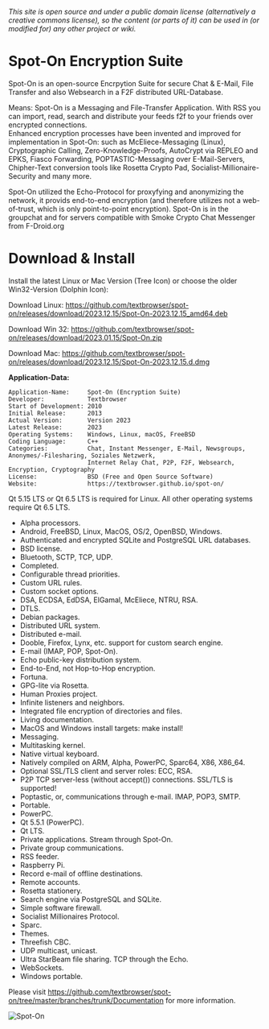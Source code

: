 *This site is open source and under a public domain license (alternatively a creative commons license), so the content (or parts of it) can be used in (or modified for) any other project or wiki.*

# Spot-On Encryption Suite

Spot-On is an open-source Encrpytion Suite for secure Chat & E-Mail, File Transfer and also Websearch in a F2F distributed URL-Database.

Means: Spot-On is a Messaging and File-Transfer Application. With RSS you can import, read, search and distribute your feeds f2f to your friends over encrypted connections.  
Enhanced encryption processes have been invented and improved for implementation in Spot-On: such as McEliece-Messaging (Linux), Cryptographic Calling, Zero-Knowledge-Proofs, AutoCrypt via REPLEO and EPKS, Fiasco Forwarding, POPTASTIC-Messaging over E-Mail-Servers, Chipher-Text conversion tools like Rosetta Crypto Pad, Socialist-Millionaire-Security and many more.  

Spot-On utilized the Echo-Protocol for proxyfying and anonymizing the network, it provids end-to-end encryption (and therefore utilizes not a web-of-trust, which is only point-to-point encryption). Spot-On is in the groupchat and for servers compatible with Smoke Crypto Chat Messenger from F-Droid.org


# Download & Install

Install the latest Linux or Mac Version (Tree Icon) or choose the older Win32-Version (Dolphin Icon):

Download Linux: https://github.com/textbrowser/spot-on/releases/download/2023.12.15/Spot-On-2023.12.15_amd64.deb

Download Win 32: https://github.com/textbrowser/spot-on/releases/download/2023.01.15/Spot-On.zip

Download Mac: https://github.com/textbrowser/spot-on/releases/download/2023.12.15/Spot-On-2023.12.15.d.dmg


**Application-Data:**
```
Application-Name:     Spot-On (Encryption Suite)
Developer:            Textbrowser
Start of Development: 2010	
Initial Release:      2013
Actual Version:       Version 2023
Latest Release:       2023
Operating Systems:    Windows, Linux, macOS, FreeBSD
Coding Language:      C++
Categories:           Chat, Instant Messenger, E-Mail, Newsgroups, Anonymes/-Filesharing, Soziales Netzwerk,
                      Internet Relay Chat, P2P, F2F, Websearch, Encryption, Cryptography
License:              BSD (Free and Open Source Software)
Website:              https://textbrowser.github.io/spot-on/
```

Qt 5.15 LTS or Qt 6.5 LTS is required for Linux. All other operating systems require Qt 6.5 LTS.

<ul>
<li>Alpha processors.</li>
<li>Android, FreeBSD, Linux, MacOS, OS/2, OpenBSD, Windows.</li>
<li>Authenticated and encrypted SQLite and PostgreSQL URL databases.</li>
<li>BSD license.</li>
<li>Bluetooth, SCTP, TCP, UDP.</li>
<li>Completed.</li>
<li>Configurable thread priorities.</li>
<li>Custom URL rules.</li>
<li>Custom socket options.</li>
<li>DSA, ECDSA, EdDSA, ElGamal, McEliece, NTRU, RSA.</li>
<li>DTLS.</li>
<li>Debian packages.</li>
<li>Distributed URL system.</li>
<li>Distributed e-mail.</li>
<li>Dooble, Firefox, Lynx, etc. support for custom search engine.</li>
<li>E-mail (IMAP, POP, Spot-On).</li>
<li>Echo public-key distribution system.</li>
<li>End-to-End, not Hop-to-Hop encryption.</li>
<li>Fortuna.</li>
<li>GPG-lite via Rosetta.</li>
<li>Human Proxies project.</li>
<li>Infinite listeners and neighbors.</li>
<li>Integrated file encryption of directories and files.</li>
<li>Living documentation.</li>
<li>MacOS and Windows install targets: make install!</li>
<li>Messaging.</li>
<li>Multitasking kernel.</li>
<li>Native virtual keyboard.</li>
<li>Natively compiled on ARM, Alpha, PowerPC, Sparc64, X86, X86_64.</li>
<li>Optional SSL/TLS client and server roles: ECC, RSA.</li>
<li>P2P TCP server-less (without accept()) connections.
    SSL/TLS is supported!</li>
<li>Poptastic, or, communications through e-mail. IMAP, POP3, SMTP.</li>
<li>Portable.</li>
<li>PowerPC.</li>
<li>Qt 5.5.1 (PowerPC).</li>
<li>Qt LTS.</li>
<li>Private applications. Stream through Spot-On.</li>
<li>Private group communications.</li>
<li>RSS feeder.</li>
<li>Raspberry Pi.</li>
<li>Record e-mail of offline destinations.</li>
<li>Remote accounts.</li>
<li>Rosetta stationery.</li>
<li>Search engine via PostgreSQL and SQLite.</li>
<li>Simple software firewall.</li>
<li>Socialist Millionaires Protocol.</li>
<li>Sparc.</li>
<li>Themes.</li>
<li>Threefish CBC.</li>
<li>UDP multicast, unicast.</li>
<li>Ultra StarBeam file sharing. TCP through the Echo.</li>
<li>WebSockets.</li>
<li>Windows portable.</li>
</ul>

Please visit https://github.com/textbrowser/spot-on/tree/master/branches/trunk/Documentation for more information.

![Spot-On](https://github.com/textbrowser/spot-on/blob/master/Wiki/spot-on-android.png)
